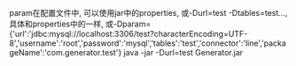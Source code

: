 param在配置文件中,
可以使用jar中的properties,
或-Durl=test -Dtables=test...,具体和properties中的一样,
或-Dparam={'url':'jdbc:mysql://localhost:3306/test?characterEncoding=UTF-8','username':'root','password':'mysql','tables':'test','connector':'line','packageName':'com.generator.test'}
java -jar -Durl=test Generator.jar